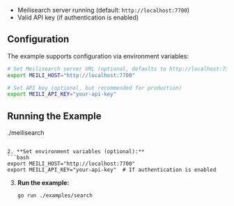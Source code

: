 - Meilisearch server running (default: `http://localhost:7700`)
- Valid API key (if authentication is enabled)

## Configuration

The example supports configuration via environment variables:

```bash
# Set Meilisearch server URL (optional, defaults to http://localhost:7700)
export MEILI_HOST="http://localhost:7700"

# Set API key (optional, but recommended for production)
export MEILI_API_KEY="your-api-key"
```

## Running the Example

   ./meilisearch
   ```

2. **Set environment variables (optional):**
   ```bash
   export MEILI_HOST="http://localhost:7700"
   export MEILI_API_KEY="your-api-key"  # If authentication is enabled
   ```

3. **Run the example:**
   ```bash
   go run ./examples/search
